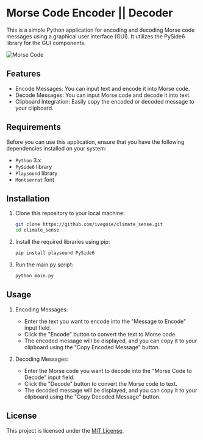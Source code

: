 # Morse Code Encoder || Decoder

This is a simple Python application for encoding and decoding Morse code messages using a graphical user interface (GUI). It utilizes the PySide6 library for the GUI components.

![Morse Code](https://i.ibb.co/YZF1rDv/morse-code-decode-encode-showcase.png)

## Features

- Encode Messages: You can input text and encode it into Morse code.
- Decode Messages: You can input Morse code and decode it into text.
- Clipboard Integration: Easily copy the encoded or decoded message to your clipboard.

## Requirements
Before you can use this application, ensure that you have the following dependencies installed on your system:

- `Python` 3.x
- `PySide6` library
- `Playsound` library
- `Montserrat` font

## Installation

1. Clone this repository to your local machine:

   ```bash
   git clone https://github.com/ivegoie/climate_sense.git
   cd climate_sense
   ```

2. Install the required libraries using pip:
    ```bash
    pip install playsound PySide6
    ```
3. Run the main.py script:
    ```bash
    python main.py
    ```
## Usage

1. Encoding Messages:
    - Enter the text you want to encode into the "Message to Encode" input field.
    - Click the "Encode" button to convert the text to Morse code.
    - The encoded message will be displayed, and you can copy it to your clipboard using the "Copy Encoded Message" button.

2. Decoding Messages:
    - Enter the Morse code you want to decode into the "Morse Code to Decode" input field.
    - Click the "Decode" button to convert the Morse code to text.
    - The decoded message will be displayed, and you can copy it to your clipboard using the "Copy Decoded Message" button.

## License
This project is licensed under the [MIT License](LICENSE).